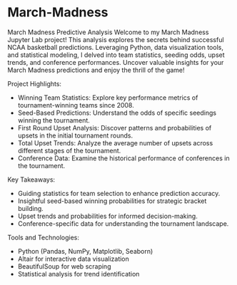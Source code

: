 # March-Madness
March Madness Predictive Analysis
Welcome to my March Madness Jupyter Lab project! This analysis explores the secrets behind successful NCAA basketball predictions. Leveraging Python, data visualization tools, and statistical modeling, I delved into team statistics, seeding odds, upset trends, and conference performances. Uncover valuable insights for your March Madness predictions and enjoy the thrill of the game!

Project Highlights:
- Winning Team Statistics: Explore key performance metrics of tournament-winning teams since 2008.
- Seed-Based Predictions: Understand the odds of specific seedings winning the tournament.
- First Round Upset Analysis: Discover patterns and probabilities of upsets in the initial tournament rounds.
- Total Upset Trends: Analyze the average number of upsets across different stages of the tournament.
- Conference Data: Examine the historical performance of conferences in the tournament.

Key Takeaways:
- Guiding statistics for team selection to enhance prediction accuracy.
- Insightful seed-based winning probabilities for strategic bracket building.
- Upset trends and probabilities for informed decision-making.
- Conference-specific data for understanding the tournament landscape.

Tools and Technologies:
- Python (Pandas, NumPy, Matplotlib, Seaborn)
- Altair for interactive data visualization
- BeautifulSoup for web scraping
- Statistical analysis for trend identification

